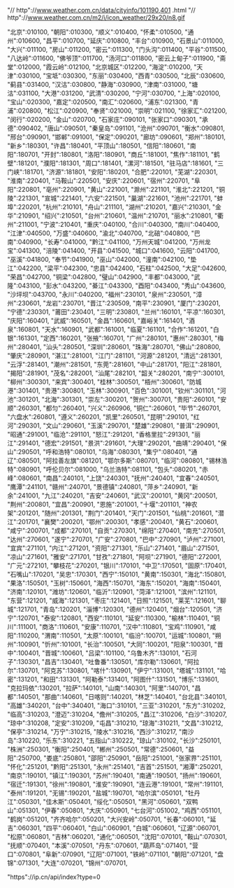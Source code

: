 

"// http"://www.weather.com.cn/data/cityinfo/101190,401
.html
"// http"://www.weather.com.cn/m2/i/icon_weather/29x20/n8.gif



"北京":010100,
"朝阳":010300,
"顺义":010400,
"怀柔":010500,
"通州":010600,
"昌平":010700,
"延庆":010800,
"丰台":010900,
"石景山":011000,
"大兴":011100,
"房山":011200,
"密云":011300,
"门头沟":011400,
"平谷":011500,
"八达岭":011600,
"佛爷顶":011700,
"汤河口":011800,
"密云上甸子":011900,
"斋堂":012000,
"霞云岭":012100,
"北京城区":012200,
"海淀":010200,
"天津":030100,
"宝坻":030300,
"东丽":030400,
"西青":030500,
"北辰":030600,
"蓟县":031400,
"汉沽":030800,
"静海":030900,
"津南":031000,
"塘沽":031100,
"大港":031200,
"武清":030200,
"宁河":030700,
"上海":020100,
"宝山":020300,
"嘉定":020500,
"南汇":020600,
"浦东":021300,
"青浦":020800,
"松江":020900,
"奉贤":021000,
"崇明":021100,
"徐家汇":021200,
"闵行":020200,
"金山":020700,
"石家庄":090101,
"张家口":090301,
"承德":090402,
"唐山":090501,
"秦皇岛":091101,
"沧州":090701,
"衡水":090801,
"邢台":090901,
"邯郸":091001,
"保定":090201,
"廊坊":090601,
"郑州":180101,
"新乡":180301,
"许昌":180401,
"平顶山":180501,
"信阳":180601,
"南阳":180701,
"开封":180801,
"洛阳":180901,
"商丘":181001,
"焦作":181101,
"鹤壁":181201,
"濮阳":181301,
"周口":181401,
"漯河":181501,
"驻马店":181601,
"三门峡":181701,
"济源":181801,
"安阳":180201,
"合肥":220101,
"芜湖":220301,
"淮南":220401,
"马鞍山":220501,
"安庆":220601,
"宿州":220701,
"阜阳":220801,
"亳州":220901,
"黄山":221001,
"滁州":221101,
"淮北":221201,
"铜陵":221301,
"宣城":221401,
"六安":221501,
"巢湖":221601,
"池州":221701,
"蚌埠":220201,
"杭州":210101,
"舟山":211101,
"湖州":210201,
"嘉兴":210301,
"金华":210901,
"绍兴":210501,
"台州":210601,
"温州":210701,
"丽水":210801,
"衢州":211001,
"宁波":210401,
"重庆":040100,
"合川":040300,
"南川":040400,
"江津":040500,
"万盛":040600,
"渝北":040700,
"北碚":040800,
"巴南":040900,
"长寿":041000,
"黔江":041100,
"万州天城":041200,
"万州龙宝":041300,
"涪陵":041400,
"开县":041500,
"城口":041600,
"云阳":041700,
"巫溪":041800,
"奉节":041900,
"巫山":042000,
"潼南":042100,
"垫江":042200,
"梁平":042300,
"忠县":042400,
"石柱":042500,
"大足":042600,
"荣昌":042700,
"铜梁":042800,
"璧山":042900,
"丰都":043000,
"武隆":043100,
"彭水":043200,
"綦江":043300,
"酉阳":043400,
"秀山":043600,
"沙坪坝":043700,
"永川":040200,
"福州":230101,
"泉州":230501,
"漳州":230601,
"龙岩":230701,
"晋江":230509,
"南平":230901,
"厦门":230201,
"宁德":230301,
"莆田":230401,
"三明":230801,
"兰州":160101,
"平凉":160301,
"庆阳":160401,
"武威":160501,
"金昌":160601,
"嘉峪关":161401,
"酒泉":160801,
"天水":160901,
"武都":161001,
"临夏":161101,
"合作":161201,
"白银":161301,
"定西":160201,
"张掖":160701,
"广州":280101,
"惠州":280301,
"梅州":280401,
"汕头":280501,
"深圳":280601,
"珠海":280701,
"佛山":280800,
"肇庆":280901,
"湛江":281001,
"江门":281101,
"河源":281201,
"清远":281301,
"云浮":281401,
"潮州":281501,
"东莞":281601,
"中山":281701,
"阳江":281801,
"揭阳":281901,
"茂名":282001,
"汕尾":282101,
"韶关":280201,
"南宁":300101,
"柳州":300301,
"来宾":300401,
"桂林":300501,
"梧州":300601,
"防城港":301401,
"贵港":300801,
"玉林":300901,
"百色":301001,
"钦州":301101,
"河池":301201,
"北海":301301,
"崇左":300201,
"贺州":300701,
"贵阳":260101,
"安顺":260301,
"都匀":260401,
"兴义":260906,
"铜仁":260601,
"毕节":260701,
"六盘水":260801,
"遵义":260201,
"凯里":260501,
"昆明":290101,
"红河":290301,
"文山":290601,
"玉溪":290701,
"楚雄":290801,
"普洱":290901,
"昭通":291001,
"临沧":291101,
"怒江":291201,
"香格里拉":291301,
"丽江":291401,
"德宏":291501,
"景洪":291601,
"大理":290201,
"曲靖":290401,
"保山":290501,
"呼和浩特":080101,
"乌海":080301,
"集宁":080401,
"通辽":080501,
"阿拉善左旗":081201,
"鄂尔多斯":080701,
"临河":080801,
"锡林浩特":080901,
"呼伦贝尔":081000,
"乌兰浩特":081101,
"包头":080201,
"赤峰":080601,
"南昌":240101,
"上饶":240301,
"抚州":240401,
"宜春":240501,
"鹰潭":241101,
"赣州":240701,
"景德镇":240801,
"萍乡":240901,
"新余":241001,
"九江":240201,
"吉安":240601,
"武汉":200101,
"黄冈":200501,
"荆州":200801,
"宜昌":200901,
"恩施":201001,
"十堰":201101,
"神农架":201201,
"随州":201301,
"荆门":201401,
"天门":201501,
"仙桃":201601,
"潜江":201701,
"襄樊":200201,
"鄂州":200301,
"孝感":200401,
"黄石":200601,
"咸宁":200701,
"成都":270101,
"自贡":270301,
"绵阳":270401,
"南充":270501,
"达州":270601,
"遂宁":270701,
"广安":270801,
"巴中":270901,
"泸州":271001,
"宜宾":271101,
"内江":271201,
"资阳":271301,
"乐山":271401,
"眉山":271501,
"凉山":271601,
"雅安":271701,
"甘孜":271801,
"阿坝":271901,
"德阳":272001,
"广元":272101,
"攀枝花":270201,
"银川":170101,
"中卫":170501,
"固原":170401,
"石嘴山":170201,
"吴忠":170301,
"西宁":150101,
"黄南":150301,
"海北":150801,
"果洛":150501,
"玉树":150601,
"海西":150701,
"海东":150201,
"海南":150401,
"济南":120101,
"潍坊":120601,
"临沂":120901,
"菏泽":121001,
"滨州":121101,
"东营":121201,
"威海":121301,
"枣庄":121401,
"日照":121501,
"莱芜":121601,
"聊城":121701,
"青岛":120201,
"淄博":120301,
"德州":120401,
"烟台":120501,
"济宁":120701,
"泰安":120801,
"西安":110101,
"延安":110300,
"榆林":110401,
"铜川":111001,
"商洛":110601,
"安康":110701,
"汉中":110801,
"宝鸡":110901,
"咸阳":110200,
"渭南":110501,
"太原":100101,
"临汾":100701,
"运城":100801,
"朔州":100901,
"忻州":101001,
"长治":100501,
"大同":100201,
"阳泉":100301,
"晋中":100401,
"晋城":100601,
"吕梁":101100,
"乌鲁木齐":130101,
"石河子":130301,
"昌吉":130401,
"吐鲁番":130501,
"库尔勒":130601,
"阿拉尔":130701,
"阿克苏":130801,
"喀什":130901,
"伊宁":131001,
"塔城":131101,
"哈密":131201,
"和田":131301,
"阿勒泰":131401,
"阿图什":131501,
"博乐":131601,
"克拉玛依":130201,
"拉萨":140101,
"山南":140301,
"阿里":140701,
"昌都":140501,
"那曲":140601,
"日喀则":140201,
"林芝":140401,
"台北县":340101,
"高雄":340201,
"台中":340401,
"海口":310101,
"三亚":310201,
"东方":310202,
"临高":310203,
"澄迈":310204,
"儋州":310205,
"昌江":310206,
"白沙":310207,
"琼中":310208,
"定安":310209,
"屯昌":310210,
"琼海":310211,
"文昌":310212,
"保亭":310214,
"万宁":310215,
"陵水":310216,
"西沙":310217,
"南沙岛":310220,
"乐东":310221,
"五指山":310222,
"琼山":310102,
"长沙":250101,
"株洲":250301,
"衡阳":250401,
"郴州":250501,
"常德":250601,
"益阳":250700,
"娄底":250801,
"邵阳":250901,
"岳阳":251001,
"张家界":251101,
"怀化":251201,
"黔阳":251301,
"永州":251401,
"吉首":251501,
"湘潭":250201,
"南京":190101,
"镇江":190301,
"苏州":190401,
"南通":190501,
"扬州":190601,
"宿迁":191301,
"徐州":190801,
"淮安":190901,
"连云港":191001,
"常州":191101,
"泰州":191201,
"无锡":190201,
"盐城":190701,
"哈尔滨":050101,
"牡丹江":050301,
"佳木斯":050401,
"绥化":050501,
"黑河":050601,
"双鸭山":051301,
"伊春":050801,
"大庆":050901,
"七台河":051002,
"鸡西":051101,
"鹤岗":051201,
"齐齐哈尔":050201,
"大兴安岭":050701,
"长春":060101,
"延吉":060301,
"四平":060401,
"白山":060901,
"白城":060601,
"辽源":060701,
"松原":060801,
"吉林":060201,
"通化":060501,
"沈阳":070101,
"鞍山":070301,
"抚顺":070401,
"本溪":070501,
"丹东":070601,
"葫芦岛":071401,
"营口":070801,
"阜新":070901,
"辽阳":071001,
"铁岭":071101,
"朝阳":071201,
"盘锦":071301,
"大连":070201,
"锦州":070701,







"https"://ip.cn/api/index?type=0